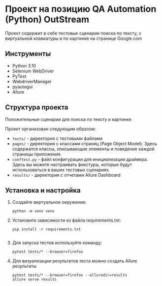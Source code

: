 # Проект на позицию QA Automation (Python) OutStream
 
Проект содержит в себе тестовые сценарии поиска по тексту, с виртуальной клавиатуры и по картинке на странице Google.com

## Инструменты

- Python 3.10
- Selenium WebDriver
- PyTest
- WebdriverManager
- pyautogui
- Allure

## Структура проекта

Положительные сценарии для поиска по тексту и картинке

Проект организован следующим образом:

- `tests/` - директория с тестовыми файлами
- `pages/` - директория с классами страниц (Page Object Model). Здесь содержатся классы, описывающие элементы и поведение каждой страницы приложения.
- `conftest.py` - файл конфигурации для инициализации драйвера. Здесь вы можете настраивать фикстуры, которые будут использоваться в ваших тестовых сценариях.
- `results/` - директория с отчетами Allure Dashboard


## Установка и настройка

1. Создайте виртуальное окружение:
   ```shell
   python -m venv venv

2. Установите зависимости из файла requirements.txt:
   ```shell
   pip install -r requirements.txt


3. Для запуска тестов используйте команду:
   ```shell
   pytest tests/* --browser=firefox

4. Для визуализации результатов теста можно создать Allure результаты
   ```shell
   pytest tests/* --browser=firefox --alluredir=results
   allure serve results
  



